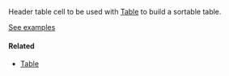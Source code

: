 Header table cell to be used with [Table](#!/Table) to build a sortable table.

[See examples](http://ui.zenefits.com/app/stories/?selectedKind=tables|Table.SortableHeaderCell)

#### Related

- [Table](#!/Table)
